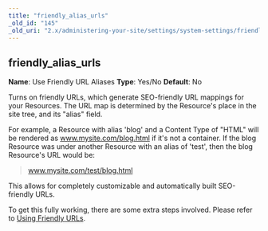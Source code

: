 ```yaml
---
title: "friendly_alias_urls"
_old_id: "145"
_old_uri: "2.x/administering-your-site/settings/system-settings/friendly_alias_urls"
---
```


## friendly\_alias\_urls

**Name**: Use Friendly URL Aliases
**Type**: Yes/No
**Default**: No

Turns on friendly URLs, which generate SEO-friendly URL mappings for your Resources. The URL map is determined by the Resource's place in the site tree, and its "alias" field.

For example, a Resource with alias 'blog' and a Content Type of "HTML" will be rendered as www.mysite.com/blog.html if it's not a container. If the blog Resource was under another Resource with an alias of 'test', then the blog Resource's URL would be:

> www.mysite.com/test/blog.html

This allows for completely customizable and automatically built SEO-friendly URLs.

To get this fully working, there are some extra steps involved. Please refer to [Using Friendly URLs](getting-started/friendly-urls "Using Friendly URLs").
